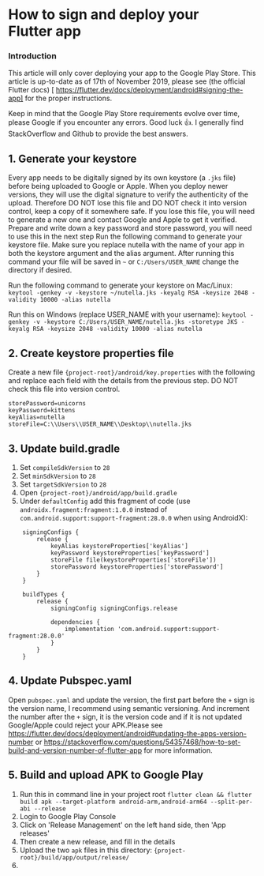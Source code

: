 # How to sign and deploy your Flutter app

### Introduction
This article will only cover deploying your app to the Google Play Store. This article is up-to-date as of 17th of November 2019, please see (the official Flutter docs) [ https://flutter.dev/docs/deployment/android#signing-the-app] for the proper instructions.

Keep in mind that the Google Play Store requirements evolve over time, please Google if you encounter any errors. Good luck 👍. I generally find StackOverflow and Github to provide the best answers.

## 1. Generate your keystore
Every app needs to be digitally signed by its own keystore (a `.jks` file) before being uploaded to Google or Apple. When you deploy newer versions, they will use the digital signature to verify the authenticity of the upload. Therefore DO NOT lose this file and DO NOT check it into version control, keep a copy of it somewhere safe. If you lose this file, you will need to generate a new one and contact Google and Apple to get it verified. 
Prepare and write down a key password and store password, you will need to use this in the next step
Run the following command to generate your keystore file. Make sure you replace nutella with the name of your app in both the keystore argument and the alias argument. After running this command your file will be saved in `~` or `C:/Users/USER_NAME` change the directory if desired.

Run the following command to generate your keystore on Mac/Linux:
`keytool -genkey -v -keystore ~/nutella.jks -keyalg RSA -keysize 2048 -validity 10000 -alias nutella`

Run this on Windows (replace USER_NAME with your username):
`keytool -genkey -v -keystore C:/Users/USER_NAME/nutella.jks -storetype JKS -keyalg RSA -keysize 2048 -validity 10000 -alias nutella`

## 2. Create keystore properties file  
Create a new file `{project-root}/android/key.properties` with the following and replace each field with the details from the previous step. DO NOT check this file into version control.
```
storePassword=unicorns
keyPassword=kittens
keyAlias=nutella
storeFile=C:\\Users\\USER_NAME\\Desktop\\nutella.jks
```

## 3. Update build.gradle
1. Set `compileSdkVersion` to `28`
1. Set `minSdkVersion` to `28`
1. Set `targetSdkVersion` to `28`
1. Open `{project-root}/android/app/build.gradle`
1. Under `defaultConfig` add this fragment of code (use `androidx.fragment:fragment:1.0.0` instead of `com.android.support:support-fragment:28.0.0` when using AndroidX):
```
    signingConfigs {
        release {
            keyAlias keystoreProperties['keyAlias']
            keyPassword keystoreProperties['keyPassword']
            storeFile file(keystoreProperties['storeFile'])
            storePassword keystoreProperties['storePassword']
        }
    }
    
    buildTypes {
        release {
            signingConfig signingConfigs.release
            
            dependencies {
                implementation 'com.android.support:support-fragment:28.0.0'
            }
        }
    }
```


## 4. Update Pubspec.yaml
Open `pubspec.yaml` and update the version, the first part before the `+` sign is the version name, I recommend using semantic versioning. And increment the number after the `+` sign, it is the version code and if it is not updated Google/Apple could reject your APK.Please see https://flutter.dev/docs/deployment/android#updating-the-apps-version-number or https://stackoverflow.com/questions/54357468/how-to-set-build-and-version-number-of-flutter-app for more information.


## 5. Build and upload APK to Google Play
1. Run this in command line in your project root `flutter clean && flutter build apk --target-platform android-arm,android-arm64 --split-per-abi --release`
1. Login to Google Play Console
1. Click on 'Release Management' on the left hand side, then 'App releases'
1. Then create a new release, and fill in the details
1. Upload the two `apk` files in this directory: `{project-root}/build/app/output/release/`
1. 

